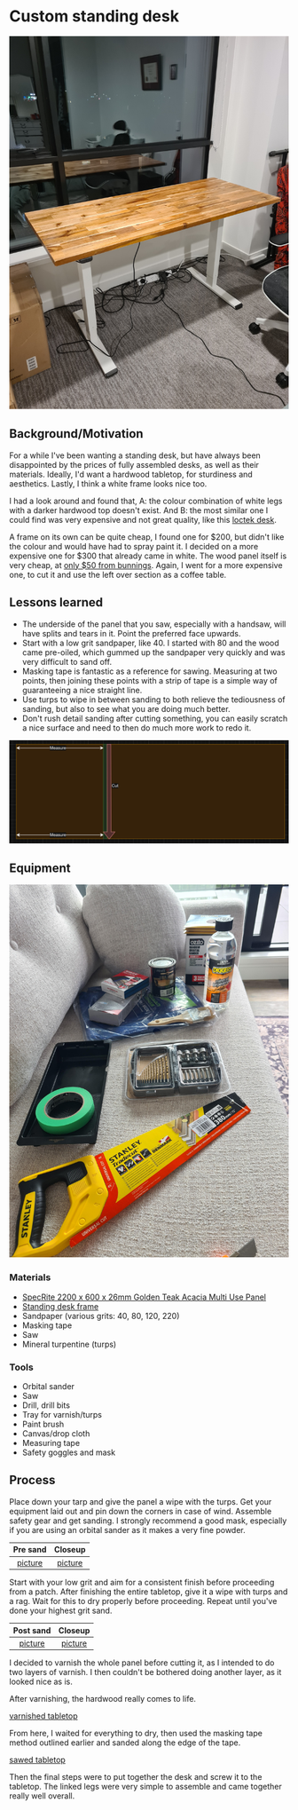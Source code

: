 # Custom standing desk

![the_done_deal](img/final-desk.jpg)

## Background/Motivation

For a while I've been wanting a standing desk, but have always been disappointed by the prices of fully assembled desks, as well as their materials. Ideally, I'd want a hardwood tabletop, for sturdiness and aesthetics. Lastly, I think a white frame looks nice too.

I had a look around and found that, A: the colour combination of white legs with a darker hardwood top doesn't exist. And B: the most similar one I could find was very expensive and not great quality, like this [loctek desk](https://www.pbtech.co.nz/product/DSKLCK118WN/Loctek-Home--Office-All-in-One-Standing-Desk-Maple).

A frame on its own can be quite cheap, I found one for $200, but didn't like the colour and would have had to spray paint it. I decided on a more expensive one for $300 that already came in white. The wood panel itself is very cheap, at [only $50 from bunnings](https://www.bunnings.co.nz/specrite-1200-x-600-x-18mm-golden-teak-acacia-multi-use-panel_p0456528). Again, I went for a more expensive one, to cut it and use the left over section as a coffee table.

## Lessons learned

- The underside of the panel that you saw, especially with a handsaw, will have splits and tears in it. Point the preferred face upwards.
- Start with a low grit sandpaper, like 40. I started with 80 and the wood came pre-oiled, which gummed up the sandpaper very quickly and was very difficult to sand off.
- Masking tape is fantastic as a reference for sawing. Measuring at two points, then joining these points with a strip of tape is a simple way of guaranteeing a nice straight line.
- Use turps to wipe in between sanding to both relieve the tediousness of sanding, but also to see what you are doing much better.
- Don't rush detail sanding after cutting something, you can easily scratch a nice surface and need to then do much more work to redo it.

![masking_tape](img/masking_taping.jpg)

## Equipment

![tools_materials](img/tools-materials.jpg)

### Materials

- [SpecRite 2200 x 600 x 26mm Golden Teak Acacia Multi Use Panel](https://www.bunnings.co.nz/specrite-2200-x-600-x-26mm-golden-teak-acacia-multi-use-panel_p0445847)
- [Standing desk frame](https://www.pbtech.co.nz/product/DSKLCK0114GW/Loctek-Electric-Standing-White-Desk-Frame-Only-Sin)
- Sandpaper (various grits: 40, 80, 120, 220)
- Masking tape
- Saw
- Mineral turpentine (turps)

### Tools

- Orbital sander
- Saw
- Drill, drill bits
- Tray for varnish/turps
- Paint brush
- Canvas/drop cloth
- Measuring tape
- Safety goggles and mask

## Process

Place down your tarp and give the panel a wipe with the turps. Get your equipment laid out and pin down the corners in case of wind. Assemble safety gear and get sanding. I strongly recommend a good mask, especially if you are using an orbital sander as it makes a very fine powder.

| Pre sand                   | Closeup |
|:--------------------------:|:-------:|
|[picture](img/raw-full.jpg)|[picture](img/raw-closeup.jpg)|

Start with your low grit and aim for a consistent finish before proceeding from a patch. After finishing the entire tabletop, give it a wipe with turps and a rag. Wait for this to dry properly before proceeding. Repeat until you've done your highest grit sand.

| Post sand                   | Closeup |
|:--------------------------:|:-------:|
|[picture](img/sanded-full.jpg)|[picture](img/sanded-closeup.jpg)|

I decided to varnish the whole panel before cutting it, as I intended to do two layers of varnish. I then couldn't be bothered doing another layer, as it looked nice as is.

After varnishing, the hardwood really comes to life.

[varnished tabletop](img/sanded-varnished.jpg)

From here, I waited for everything to dry, then used the masking tape method outlined earlier and sanded along the edge of the tape.

[sawed tabletop](img/sawed-sanded.jpg)

Then the final steps were to put together the desk and screw it to the tabletop. The linked legs were very simple to assemble and came together really well overall.